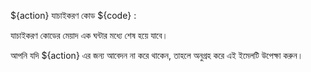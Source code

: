 ${action} যাচাইকরণ কোড ${code} :

যাচাইকরণ কোডের মেয়াদ এক ঘন্টার মধ্যে শেষ হয়ে যাবে।

আপনি যদি ${action} এর জন্য আবেদন না করে থাকেন, তাহলে অনুগ্রহ করে এই ইমেলটি উপেক্ষা করুন।